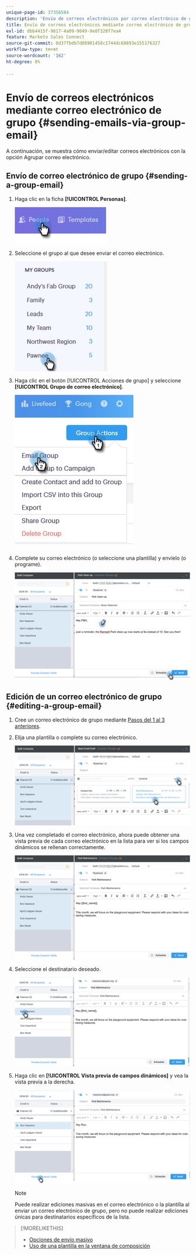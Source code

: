 ```yaml
---
unique-page-id: 37356584
description: 'Envío de correos electrónicos por correo electrónico de grupo: documentos de Marketo, documentación del producto'
title: Envío de correos electrónicos mediante correo electrónico de grupo
exl-id: dbb4415f-9817-4a09-9049-9e8f328f7ea4
feature: Marketo Sales Connect
source-git-commit: 0d37fbdb7d08901458c1744dc68893e155176327
workflow-type: tm+mt
source-wordcount: '162'
ht-degree: 0%

---
```


# Envío de correos electrónicos mediante correo electrónico de grupo {#sending-emails-via-group-email}

A continuación, se muestra cómo enviar/editar correos electrónicos con la opción Agrupar correo electrónico.

## Envío de correo electrónico de grupo {#sending-a-group-email}

1. Haga clic en la ficha **[!UICONTROL Personas]**.

   ![](assets/one-3.png)

1. Seleccione el grupo al que desee enviar el correo electrónico.

   ![](assets/two-3.png)

1. Haga clic en el botón [!UICONTROL Acciones de grupo] y seleccione **[!UICONTROL Grupo de correo electrónico]**.

   ![](assets/three-3.png)

1. Complete su correo electrónico (o seleccione una plantilla) y envíelo (o programe).

   ![](assets/four-3.png)

## Edición de un correo electrónico de grupo {#editing-a-group-email}

1. Cree un correo electrónico de grupo mediante [Pasos del 1 al 3 anteriores](#sending-a-group-email).

1. Elija una plantilla o complete su correo electrónico.

   ![](assets/edit-two.png)

1. Una vez completado el correo electrónico, ahora puede obtener una vista previa de cada correo electrónico en la lista para ver si los campos dinámicos se rellenan correctamente.

   ![](assets/edit-three.png)

1. Seleccione el destinatario deseado.

   ![](assets/edit-four.png)

1. Haga clic en **[!UICONTROL Vista previa de campos dinámicos]** y vea la vista previa a la derecha.

   ![](assets/edit-five.png)

   >[!NOTE]
   >
   >Puede realizar ediciones masivas en el correo electrónico o la plantilla al enviar un correo electrónico de grupo, pero no puede realizar ediciones únicas para destinatarios específicos de la lista.

>[!MORELIKETHIS]
>
>* [Opciones de envío masivo](/help/marketo/product-docs/marketo-sales-connect/email/using-the-compose-window/bulk-sending-options.md)
>* [Uso de una plantilla en la ventana de composición](/help/marketo/product-docs/marketo-sales-connect/email/using-the-compose-window/using-a-template-in-the-compose-window.md)

